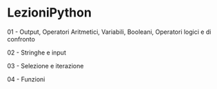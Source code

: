 # LezioniPython
 
01 - Output, Operatori Aritmetici, Variabili, Booleani, Operatori logici e di confronto

02 - Stringhe e input

03 - Selezione e iterazione

04 - Funzioni
